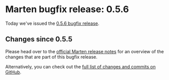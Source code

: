 # Marten bugfix release: 0.5.6

Today we've issued the [0.5.6 bugfix release](https://martenframework.com/docs/the-marten-project/release-notes/0.5.6).

## Changes since 0.5.5

Please head over to the [official Marten release notes](https://martenframework.com/docs/the-marten-project/release-notes/0.5.6) for an overview of the changes that are part of this bugfix release.

Alternatively, you can check out the [full list of changes and commits on GitHub](https://github.com/martenframework/marten/compare/v0.5.5...v0.5.6).
